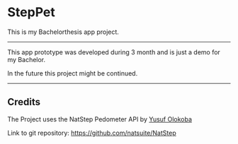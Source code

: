 # StepPet
This is my Bachelorthesis app project.
______________________________________________________________________
This app prototype was developed during 3 month and is just a demo
for my Bachelor. 

In the future this project might be continued.


______________________________________________________________________
## Credits

The Project uses the NatStep Pedometer API by  [Yusuf Olokoba](mailto:olokobayusuf@gmail.com)

Link to git repository: https://github.com/natsuite/NatStep
